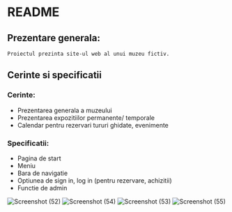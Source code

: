 # README



## Prezentare generala:
	Proiectul prezinta site-ul web al unui muzeu fictiv. 

## Cerinte si specificatii

### Cerinte: 
* Prezentarea generala a muzeului
* Prezentarea expozitiilor permanente/ temporale
* Calendar pentru rezervari tururi ghidate, evenimente

### Specificatii: 
* Pagina de start
* Meniu	
* Bara de navigatie
* Optiunea de sign in, log in (pentru rezervare, achizitii)
* Functie de admin

![Screenshot (52)](https://github.com/bolbotinaflavia/Proiect-PW/assets/45201779/58ac7b76-1cff-4add-971a-3feb57c2a0b1)
![Screenshot (54)](https://github.com/bolbotinaflavia/Proiect-PW/assets/45201779/aa6287c6-da46-4d94-8bd9-cf30614e7dfb)
![Screenshot (53)](https://github.com/bolbotinaflavia/Proiect-PW/assets/45201779/ff110a21-f92e-43d8-a994-69e2855dcb95)
![Screenshot (55)](https://github.com/bolbotinaflavia/Proiect-PW/assets/45201779/f40ffbb2-2ef6-4adc-8903-10ad9a47a9b8)
